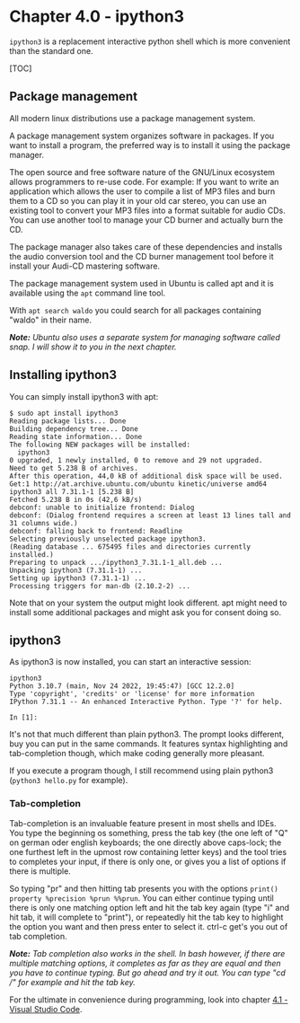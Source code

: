 # Chapter 4.0 - ipython3

`ipython3` is a replacement interactive python shell which is more convenient than the standard one.

[TOC]

## Package management

All modern linux distributions use a package management system.

A package management system organizes software in packages. If you want to install a program, the preferred way is to install it using the package manager.

The open source and free software nature of the GNU/Linux ecosystem allows programmers to re-use code. For example: If you want to write an application which allows the user to compile a list of MP3 files and burn them to a CD so you can play it in your old car stereo, you can use an existing tool to convert your MP3 files into a format suitable for audio CDs. You can use another tool to manage your CD burner and actually burn the CD.

The package manager also takes care of these dependencies and installs the audio conversion tool and the CD burner management tool before it install your Audi-CD mastering software.

The package management system used in Ubuntu is called apt and it is available using the `apt` command line tool.

With `apt search waldo` you could search for all packages containing "waldo" in their name.

***Note:** Ubuntu also uses a separate system for managing software called snap. I will show it to you in the next chapter.*

## Installing ipython3

You can simply install ipython3 with apt:

```plaintext
$ sudo apt install ipython3
Reading package lists... Done
Building dependency tree... Done
Reading state information... Done
The following NEW packages will be installed:
  ipython3
0 upgraded, 1 newly installed, 0 to remove and 29 not upgraded.
Need to get 5.238 B of archives.
After this operation, 44,0 kB of additional disk space will be used.
Get:1 http://at.archive.ubuntu.com/ubuntu kinetic/universe amd64 ipython3 all 7.31.1-1 [5.238 B]
Fetched 5.238 B in 0s (42,6 kB/s)
debconf: unable to initialize frontend: Dialog
debconf: (Dialog frontend requires a screen at least 13 lines tall and 31 columns wide.)
debconf: falling back to frontend: Readline
Selecting previously unselected package ipython3.
(Reading database ... 675495 files and directories currently installed.)
Preparing to unpack .../ipython3_7.31.1-1_all.deb ...
Unpacking ipython3 (7.31.1-1) ...
Setting up ipython3 (7.31.1-1) ...
Processing triggers for man-db (2.10.2-2) ...
```

Note that on your system the output might look different. apt might need to install some additional packages and might ask you for consent doing so.

## ipython3

As ipython3 is now installed, you can start an interactive session:

```plaintext
ipython3
Python 3.10.7 (main, Nov 24 2022, 19:45:47) [GCC 12.2.0]
Type 'copyright', 'credits' or 'license' for more information
IPython 7.31.1 -- An enhanced Interactive Python. Type '?' for help.

In [1]:
```

It's not that much different than plain python3. The prompt looks different, buy you can put in the same commands. It features syntax highlighting and tab-completion though, which make coding generally more pleasant.

If you execute a program though, I still recommend using plain python3 (`python3 hello.py` for example).

### Tab-completion

Tab-completion is an invaluable feature present in most shells and IDEs. You type the beginning os something, press the tab key (the one left of "Q" on german oder english keyboards; the one directly above caps-lock; the one furthest left in the upmost row containing letter keys) and the tool tries to completes your input, if there is only one, or gives you a list of options if there is multiple.

So typing "pr" and then hitting tab presents you with the options `print() property %precision %prun %%prun`. You can either continue typing until there is only one matching option left and hit the tab key again (type "i" and hit tab, it will complete to "print"), or repeatedly hit the tab key to highlight the option you want and then press enter to select it. ctrl-c get's you out of tab completion.

***Note:** Tab completion also works in the shell. In bash however, if there are multiple matching options, it completes as far as they are equal and then you have to continue typing. But go ahead and try it out. You can type "cd /" for example and hit the tab key.*

For the ultimate in convenience during programming, look into chapter [4.1 - Visual Studio Code](../4.1/).
